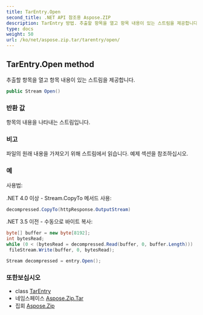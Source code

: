 ```yaml
---
title: TarEntry.Open
second_title: .NET API 참조용 Aspose.ZIP
description: TarEntry 방법. 추출할 항목을 열고 항목 내용이 있는 스트림을 제공합니다.
type: docs
weight: 50
url: /ko/net/aspose.zip.tar/tarentry/open/
---
```

## TarEntry.Open method

추출할 항목을 열고 항목 내용이 있는 스트림을 제공합니다.

```csharp
public Stream Open()
```

### 반환 값

항목의 내용을 나타내는 스트림입니다.

### 비고

파일의 원래 내용을 가져오기 위해 스트림에서 읽습니다. 예제 섹션을 참조하십시오.

### 예

사용법:

.NET 4.0 이상 - Stream.CopyTo 메서드 사용:

```csharp
decompressed.CopyTo(httpResponse.OutputStream)
```

.NET 3.5 이전 - 수동으로 바이트 복사:

```csharp
byte[] buffer = new byte[8192];
int bytesRead;
while (0 < (bytesRead = decompressed.Read(buffer, 0, buffer.Length)))
 fileStream.Write(buffer, 0, bytesRead);
```

```csharp
Stream decompressed = entry.Open();
```

### 또한보십시오

* class [TarEntry](../)
* 네임스페이스 [Aspose.Zip.Tar](../../tarentry/)
* 집회 [Aspose.Zip](../../../)


